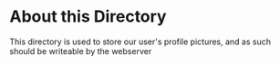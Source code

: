 About this Directory
====================

This directory is used to store our user's profile pictures,
and as such should be writeable by the webserver
